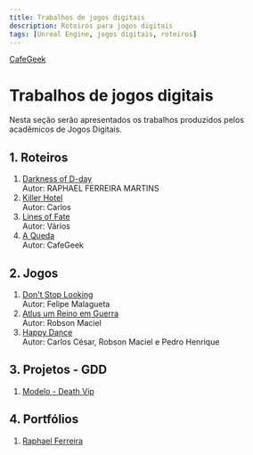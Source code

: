 ```yaml
---
title: Trabalhos de jogos digitais
description: Roteiros para jogos digitais
tags: [Unreal Engine, jogos digitais, roteiros]
---
```


[CafeGeek](http://cafegeek.eti.br)
# Trabalhos de jogos digitais
Nesta seção serão apresentados os trabalhos produzidos pelos acadêmicos de Jogos Digitais.

## 1. Roteiros
1. [Darkness of D-day](darkness_of_day.html)         
    Autor: RAPHAEL FERREIRA MARTINS
1. [Killer Hotel](killer_hotel.html)    
    Autor: Carlos
1. [Lines of Fate](lines_of_fate.html)    
    Autor: Vários
1. [A Queda](#)   
  Autor: CafeGeek

## 2. Jogos
1. [Don't Stop Looking ](https://gamejolt.com/games/dontstoplooking/557220)   
    Autor: Felipe Malagueta
1. [Atlus um Reino em Guerra](https://www.youtube.com/watch?v=pu4LWLRCIKk)    
    Autor: Robson Maciel
1. [Happy Dance](https://www.youtube.com/watch?v=pegQzuS_Qr8&t=99s)       
    Autor: Carlos César, Robson Maciel e Pedro Henrique

## 3. Projetos - GDD
1. [Modelo - Death Vip](modelo_gdd_death_vip.html)

## 4. Portfólios
1. [Raphael Ferreira](https://www.behance.net/raphaelferreira10)  
